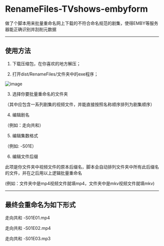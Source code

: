 # RenameFiles-TVshows-embyform
做了个脚本用来批量重命名网上下载的不符合命名规范的剧集，使得EMBY等服务器能正确识别并刮削元数据

***

## 使用方法

1. 下载压缩包，在你喜欢的地方解压；

2. 打开dist/RenameFiles/文件夹中的exe程序；


![image](https://github.com/baiqy0/RenameFiles-TVshows-embyform/assets/88624207/793ee05e-f16e-42d4-a8b2-77d9784215f3)


3. 选择你要批量重命名的文件夹

（其中应包含一系列剧集的视频文件，并能直接按照名称顺序排列为剧集顺序）


4. 编辑剧名

（例如：走向共和）


5. 编辑集数格式

（例如: -S01E）


6. 编辑文件后缀

此项是你文件夹中视频文件的原本后缀名，脚本会自动排列文件夹中所有此后缀名的文件，并在之后用以上逻辑批量重命名

(例如：文件夹中是mp4视频文件就填mp4，文件夹中是mkv视频文件就填mkv)

***

## 最终会重命名为如下形式

走向共和 -S01E01.mp4

走向共和 -S01E02.mp4

走向共和 -S01E03.mp3

